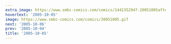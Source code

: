 ```yaml
---
extra_image: https://www.smbc-comics.com/comics/1442352947-20051005after.png
hovertext: '2005-10-05'
image: https://www.smbc-comics.com/comics/20051005.gif
next: '2005-10-06'
prev: '2005-10-04'
title: '2005-10-05'
---
```

